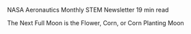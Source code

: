 NASA Aeronautics Monthly STEM Newsletter 
 19 min read

The Next Full Moon is the Flower, Corn, or Corn Planting Moon